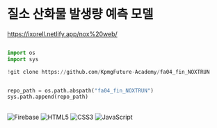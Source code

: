# 질소 산화물 발생량 예측 모델 
https://ixorell.netlify.app/nox%20web/

```python

import os
import sys

!git clone https://github.com/KpmgFuture-Academy/fa04_fin_NOXTRUN


repo_path = os.path.abspath("fa04_fin_NOXTRUN")
sys.path.append(repo_path)
```

##
![Firebase](https://img.shields.io/badge/Firebase-%23FFCA28.svg?style=flat&logo=firebase&logoColor=white)
![HTML5](https://img.shields.io/badge/HTML5-%23E34F26.svg?style=flat&logo=html5&logoColor=white)
![CSS3](https://img.shields.io/badge/CSS3-%231572B6.svg?style=flat&logo=css3&logoColor=white)
![JavaScript](https://img.shields.io/badge/JavaScript-%23F7DF1E.svg?style=flat&logo=javascript&logoColor=black)
